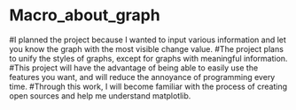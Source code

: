 # Macro_about_graph
#I planned the project because I wanted to input various information and let you know the graph with the most visible change value.
#The project plans to unify the styles of graphs, except for graphs with meaningful information.
#This project will have the advantage of being able to easily use the features you want, and will reduce the annoyance of programming every time.
#Through this work, I will become familiar with the process of creating open sources and help me understand matplotlib.
